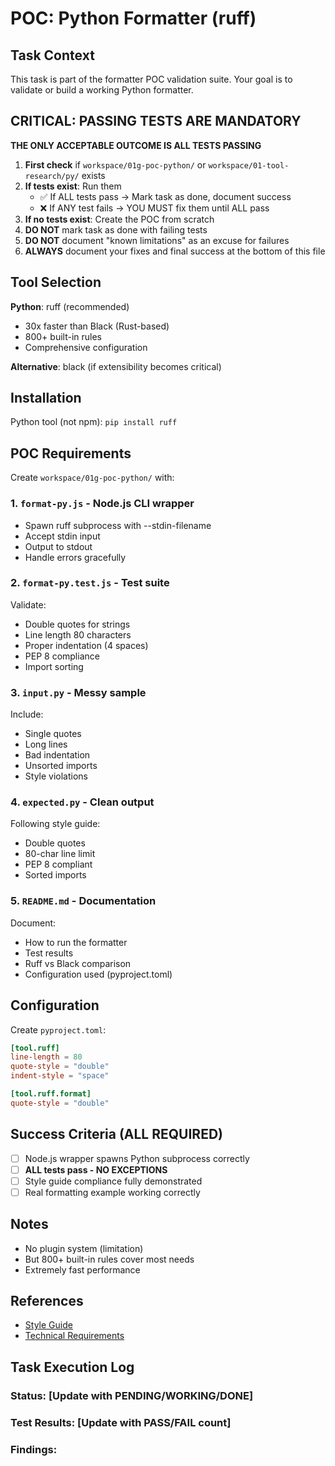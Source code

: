 # POC: Python Formatter (ruff)

## Task Context
This task is part of the formatter POC validation suite. Your goal is to validate or build a working Python formatter.

## CRITICAL: PASSING TESTS ARE MANDATORY
**THE ONLY ACCEPTABLE OUTCOME IS ALL TESTS PASSING**

1. **First check** if `workspace/01g-poc-python/` or `workspace/01-tool-research/py/` exists
2. **If tests exist**: Run them
   - ✅ If ALL tests pass → Mark task as done, document success
   - ❌ If ANY test fails → YOU MUST fix them until ALL pass
3. **If no tests exist**: Create the POC from scratch
4. **DO NOT** mark task as done with failing tests
5. **DO NOT** document "known limitations" as an excuse for failures
6. **ALWAYS** document your fixes and final success at the bottom of this file

## Tool Selection
**Python**: ruff (recommended)
- 30x faster than Black (Rust-based)
- 800+ built-in rules
- Comprehensive configuration

**Alternative**: black (if extensibility becomes critical)

## Installation
Python tool (not npm): `pip install ruff`

## POC Requirements

Create `workspace/01g-poc-python/` with:

### 1. `format-py.js` - Node.js CLI wrapper
- Spawn ruff subprocess with --stdin-filename
- Accept stdin input
- Output to stdout
- Handle errors gracefully

### 2. `format-py.test.js` - Test suite
Validate:
- Double quotes for strings
- Line length 80 characters
- Proper indentation (4 spaces)
- PEP 8 compliance
- Import sorting

### 3. `input.py` - Messy sample
Include:
- Single quotes
- Long lines
- Bad indentation
- Unsorted imports
- Style violations

### 4. `expected.py` - Clean output
Following style guide:
- Double quotes
- 80-char line limit
- PEP 8 compliant
- Sorted imports

### 5. `README.md` - Documentation
Document:
- How to run the formatter
- Test results
- Ruff vs Black comparison
- Configuration used (pyproject.toml)

## Configuration
Create `pyproject.toml`:
```toml
[tool.ruff]
line-length = 80
quote-style = "double"
indent-style = "space"

[tool.ruff.format]
quote-style = "double"
```

## Success Criteria (ALL REQUIRED)
- [ ] Node.js wrapper spawns Python subprocess correctly
- [ ] **ALL tests pass - NO EXCEPTIONS**
- [ ] Style guide compliance fully demonstrated
- [ ] Real formatting example working correctly

## Notes
- No plugin system (limitation)
- But 800+ built-in rules cover most needs
- Extremely fast performance

## References
- [Style Guide](../../STYLE_GUIDE.md)
- [Technical Requirements](../technical-requirements.md)

## Task Execution Log
<!-- Document your findings below this line -->
### Status: [Update with PENDING/WORKING/DONE]
### Test Results: [Update with PASS/FAIL count]
### Findings:
<!-- Document ALL test results. If any failed, document how you fixed them.
DO NOT leave this task until ALL tests pass. -->